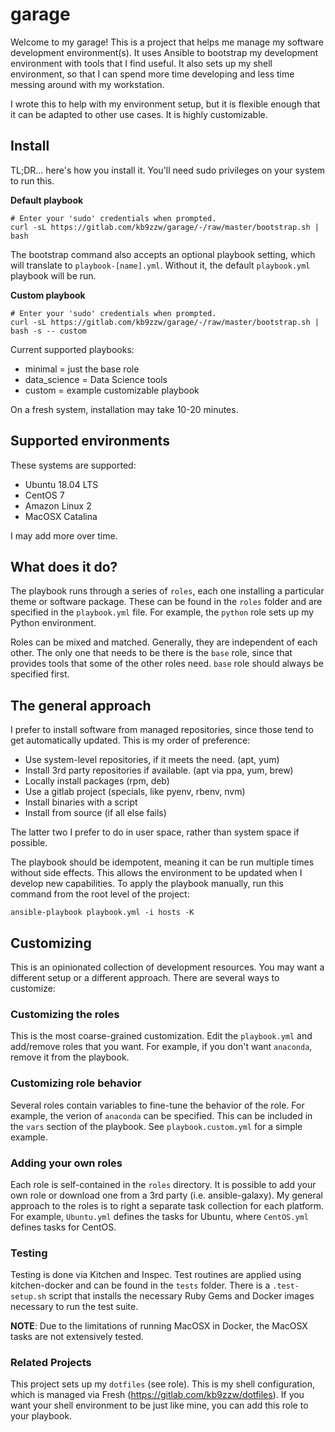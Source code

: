 # garage

Welcome to my garage!  This is a project that helps me manage my software development environment(s).  It uses Ansible to bootstrap my development environment with tools that I
find useful.  It also sets up my shell environment, so that I can spend more time developing and less time messing around with my workstation.

I wrote this to help with my environment setup, but it is flexible enough that it can be adapted to other use cases.  It is highly customizable.

## Install

TL;DR... here's how you install it.  You'll need sudo privileges on your system to run this.

**Default playbook**
```
# Enter your 'sudo' credentials when prompted.
curl -sL https://gitlab.com/kb9zzw/garage/-/raw/master/bootstrap.sh | bash
```

The bootstrap command also accepts an optional playbook setting, which will translate to `playbook-[name].yml`.  Without it, the default `playbook.yml` playbook will be run.

**Custom playbook**

```
# Enter your 'sudo' credentials when prompted.
curl -sL https://gitlab.com/kb9zzw/garage/-/raw/master/bootstrap.sh | bash -s -- custom
```

Current supported playbooks:
* minimal = just the base role
* data_science = Data Science tools
* custom = example customizable playbook

On a fresh system, installation may take 10-20 minutes.

## Supported environments

These systems are supported:

* Ubuntu 18.04 LTS
* CentOS 7
* Amazon Linux 2
* MacOSX Catalina

I may add more over time.

## What does it do?

The playbook runs through a series of `roles`, each one installing a particular theme or software package.  These can be found in the `roles` folder and are specified in the `playbook.yml` file.  For example, the `python` role sets up my Python environment.

Roles can be mixed and matched.  Generally, they are independent of each other.  The only one that needs to be there is the `base` role, since that provides tools that some of the other roles need.  `base` role should always be specified first.

## The general approach

I prefer to install software from managed repositories, since those tend to get automatically updated.  This is my order of preference:

* Use system-level repositories, if it meets the need. (apt, yum)
* Install 3rd party repositories if available. (apt via ppa, yum, brew)
* Locally install packages (rpm, deb)
* Use a gitlab project (specials, like pyenv, rbenv, nvm)
* Install binaries with a script
* Install from source (if all else fails)

The latter two I prefer to do in user space, rather than system space if possible.

The playbook should be idempotent, meaning it can be run multiple times without side effects.  This allows the environment to be updated when I develop new capabilities.  To apply the playbook manually, run this command from the root level of the project:

```
ansible-playbook playbook.yml -i hosts -K
```

## Customizing

This is an opinionated collection of development resources. You may want a different setup or a different approach.  There are several ways to customize:

### Customizing the roles

This is the most coarse-grained customization.  Edit the `playbook.yml` and add/remove roles that you want.  For example, if you don't want `anaconda`, remove it from the playbook.

### Customizing role behavior

Several roles contain variables to fine-tune the behavior of the role.  For example, the verion of `anaconda` can be specified.  This can be included in the `vars` section of the playbook.  See `playbook.custom.yml` for a simple example.

### Adding your own roles

Each role is self-contained in the `roles` directory. It is possible to add your own role or download one from a 3rd party (i.e. ansible-galaxy).  My general approach to the roles is to right a separate task collection for each platform.  For example, `Ubuntu.yml` defines the tasks for Ubuntu, where `CentOS.yml` defines tasks for CentOS.

### Testing

Testing is done via Kitchen and Inspec.  Test routines are applied using kitchen-docker and can be found in the `tests` folder.  There is a `.test-setup.sh` script that installs the necessary Ruby Gems and Docker images necessary to run the test suite.

**NOTE**:  Due to the limitations of running MacOSX in Docker, the MacOSX tasks are not extensively tested.

### Related Projects

This project sets up my `dotfiles` (see role).  This is my shell configuration, which is managed via Fresh (https://gitlab.com/kb9zzw/dotfiles).  If you want your shell environment to be just like mine, you can add this role to your playbook.
